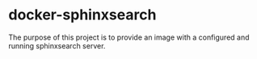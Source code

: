 docker-sphinxsearch
===================

The purpose of this project is to provide an image with a configured and running sphinxsearch server.
